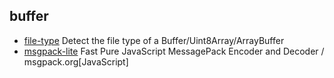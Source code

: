 ## buffer

- [file-type](https://github.com/sindresorhus/file-type) Detect the file type of a Buffer/Uint8Array/ArrayBuffer
- [msgpack-lite](https://github.com/kawanet/msgpack-lite) Fast Pure JavaScript MessagePack Encoder and Decoder / msgpack.org[JavaScript]